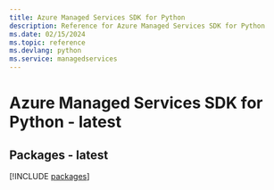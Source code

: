 ```yaml
---
title: Azure Managed Services SDK for Python
description: Reference for Azure Managed Services SDK for Python
ms.date: 02/15/2024
ms.topic: reference
ms.devlang: python
ms.service: managedservices
---
```

# Azure Managed Services SDK for Python - latest
## Packages - latest
[!INCLUDE [packages](managed-services-index.md)]